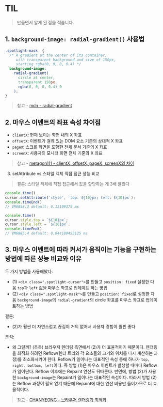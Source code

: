 # TIL

> 만들면서 알게 된 점을 적습니다.

## 1. `background-image: radial-gradient()` 사용법

```css
.spotlight-mask  {
  /* A gradient at the center of its container,
     with transparent background and size of 150px,
     starting rgba(0, 0, 0, 0.4) */
  background-image: 
    radial-gradient(
      circle at center, 
      transparent 150px, 
      rgba(0, 0, 0, 0.4) 0
    );
}
```

> 참고 - [mdn - radial-gradient](https://developer.mozilla.org/en-US/docs/Web/CSS/gradient/radial-gradient())

## 2. 마우스 이벤트의 좌표 속성 차이점

- `clientX`: 현재 보이는 화면 내의 X 좌표
- `offsetX`: 이벤트가 걸려 있는 DOM 요소 기준의 상대적 X 좌표
- `pageX`: 스크롤 화면을 포함한 전체 문서 기준의 X 좌표
- `screenX`: 사용자의 모니터 화면 전체 기준의 X 좌표

> 참고 - [metagon111 - clientX, offsetX, pageX, screenX의 차이](http://megaton111.cafe24.com/2016/11/29/clientx-offsetx-pagex-screenx%EC%9D%98-%EC%B0%A8%EC%9D%B4%EC%A0%90/) 

3. setAttribute vs 스타일 객체 직접 접근 성능 비교

> 결론: 스타일 객체에 직접 접근해서 값을 할당하는 게 3배 빨랐다

```js
console.time()
cursor.setAttribute('style', `top: ${10}px; left: ${10}px`);
console.timeEnd()
// VM6858:3 default: 0.12109375 ms

console.time()
cursor.style.top = `${10}px`;
cursor.style.left = `${10}px`;
console.timeEnd()
// VM6885:4 default: 0.044189453125 ms
```

## 3. 마우스 이벤트에 따라 커서가 움직이는 기능을 구현하는 방법에 따른 성능 비교와 이유

두 가지 방법을 사용해봤다:

- (1) `<div class=".spotlight-cursor">`를 만들고 `position: fixed` 설정한 다음 `top`과 `left` 값을 마우스 좌표로 업데이트 하는 방법
- (2) `<div class=".spotlight-mask">`를 만들고 `position: fixed`로 설정한 다음 `background-image`의 `radial-gradient`의 circle 좌표를 마우스 좌표로 업데이트하는 방법

결론:

- (2)가 훨씬 더 자연스럽고 끊김이 거의 없어서 사용자 경험이 훨씬 좋다

분석:

- 왜 그럴까? (추측) 브라우저 렌더링 측면에서 (2)가 더 효율적이기 때문이다. 렌더링을 최적화 하려면 Reflow(렌더 트리와 각 요소들의 크기와 위치를 다시 계산하는 과정)를 최소화시켜야 한다. Reflow가 일어나는 대표적인 속성 중에 하나가 `top, right, bottom, left`이다. 즉 방법 (1)은 마우스 이벤트가 발생할 때마다 Reflow가 일어난다. Reflow 이후에는 Repaint 연산도 뒤따른다. 반면에, 방법 (2)가 사용한 `background-image`는 Repaint가 일어나는 대표적인 속성이다. 따라서 방법 (2)는 Reflow 과정이 필요 없기 때문에 Repaint에 대한 연산 비용만 들어가므로 더 효율적이다.

> 참고 - [CHANYEONG - 브라우저 렌더링과 최적화](https://chanyeong.com/blog/post/43)
